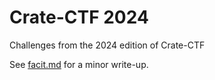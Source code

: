 # Crate-CTF 2024
Challenges from the 2024 edition of Crate-CTF

See [facit.md](facit.md) for a minor write-up.

